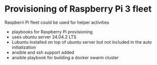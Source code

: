 Provisioning of Raspberry Pi 3 fleet
====================================

Raspberri Pi fleet could be used for helper activities

- playbooks for Raspberry Pi provisioning
- uses ubuntu server 24.04.2 LTS
- Lubuntu installed on top of ubuntu server but not included in the auto initialization
- ansible and ssh support added
- ansible playbook for building a docker swarm cluster